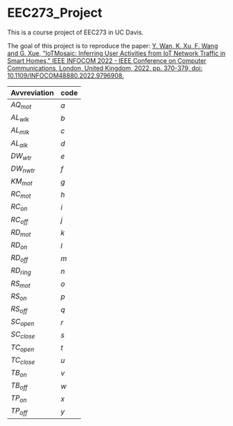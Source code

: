 # EEC273_Project

This is a course project of EEC273 in UC Davis.

The goal of this project is to reproduce the paper: [Y. Wan, K. Xu, F. Wang and G. Xue, "IoTMosaic: Inferring User Activities from IoT Network Traffic in Smart Homes," IEEE INFOCOM 2022 - IEEE Conference on Computer Communications, London, United Kingdom, 2022, pp. 370-379, doi: 10.1109/INFOCOM48880.2022.9796908.](https://ieeexplore.ieee.org/document/9796908)

| Avvreviation | code |
| ------------ | ---- |
| $AQ_{mot}$      | $a$    |
| $AL_{wlk}$      | $b$    |
| $AL_{mlk}$      | $c$    |
| $AL_{alk}$      | $d$    |
| $DW_{wtr}$      | $e$    |
| $DW_{nwtr}$     | $f$    |
| $KM_{mot}$      | $g$    |
| $RC_{mot}$      | $h$    |
| $RC_{on}$       | $i$    |
| $RC_{off}$      | $j$    |
| $RD_{mot}$      | $k$    |
| $RD_{on}$       | $l$    |
| $RD_{off}$      | $m$    |
| $RD_{ring}$     | $n$    |
| $RS_{mot}$      | $o$    |
| $RS_{on}$       | $p$    |
| $RS_{off}$      | $q$    |
| $SC_{open}$     | $r$    |
| $SC_{close}$    | $s$    |
| $TC_{open}$    | $t$    |
| $TC_{close}$    | $u$    |
| $TB_{on}$       | $v$    |
| $TB_{off}$      | $w$    |
| $TP_{on}$       | $x$    |
| $TP_{off}$      | $y$    |